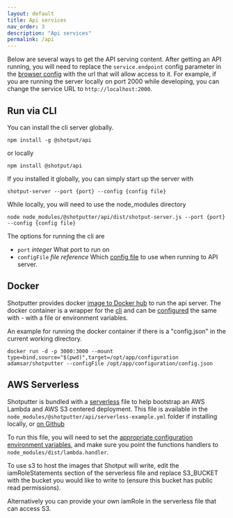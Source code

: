 ```yaml
---
layout: default
title: Api services
nav_order: 3
description: "Api services"
permalink: /api
---
```


Below are several ways to get the API serving content. After getting an API running, you will need to replace
the `service.endpoint` config parameter in the [browser config](/shotputter/#browser-configuration) with the url that will 
allow access to it. For example, if you are running the server locally on port 2000 while developing, you can change the service URL to 
`http://localhost:2000`. 

## Run via CLI

You can install the cli server globally. 
```$xslt
npm install -g @shotput/api
```

or locally 
```$xslt
npm install @shotput/api
``` 

If you installed it globally, you can simply start up the server with

```$xslt
shotput-server --port {port} --config {config file}
```

While locally, you will need to use the node_modules directory


```$xslt
node node_modules/@shotputter/api/dist/shotput-server.js --port {port} --config {config file}
```

The options for running the cli are

* `port` *integer*  What port to run on
* `configFile` *file reference* Which [config file](/shotputter/server-configuration) to use when running to API server.

## Docker 

Shotputter provides docker [image to Docker hub](https://hub.docker.com/repository/docker/adamsar/shotputter) to run the api server. The 
docker container is a wrapper for the [cli](/shotputter/api#run-via-cli) and can be [configured](/shotputter/server-configuration) the same with - with a file or environment variables.

An example for running the docker container if there is a "config.json" in the current working directory.

```$xslt
docker run -d -p 3000:3000 --mount type=bind,source="$(pwd)",target=/opt/app/configuration adamsar/shotputter --configFile /opt/app/configuration/config.json
```
 
## AWS Serverless

Shotputter is bundled with a [serverless](https://serverless.com) file to help bootstrap an AWS Lambda and AWS S3 
centered deployment. This file is available in the `node_modules/@shotputter/api/serverless-example.yml` folder if installing locally,
or [on Github](https://github.com/adamsar/shotputter/blob/master/packages/api/src/main/serverless/serverless-example.yml)

To run this file, you will need to set the [appropriate configuration environment variables](/shotputter/server-configuration), and make sure you point the functions handlers to `node_modules/dist/lambda.handler`. 

To use s3 to host the images that Shotput will write, edit the iamRoleStatements section of the serverless file and replace S3_BUCKET with the bucket you would like to write to (ensure this bucket has public read permissions).

Alternatively you can provide your own iamRole in the serverless file that can access S3.

     
